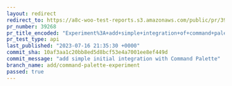 ```yaml
---
layout: redirect
redirect_to: https://a8c-woo-test-reports.s3.amazonaws.com/public/pr/39268/api/index.html
pr_number: 39268
pr_title_encoded: "Experiment%3A+add+simple+integration+of+command+palette"
pr_test_type: api
last_published: "2023-07-16 21:35:30 +0000"
commit_sha: 10af3aa1c20bb8ed5d8bcf53e4a7001ee8ef449d
commit_message: "add simple initial integration with Command Palette"
branch_name: add/command-palette-experiment
passed: true
---
```

